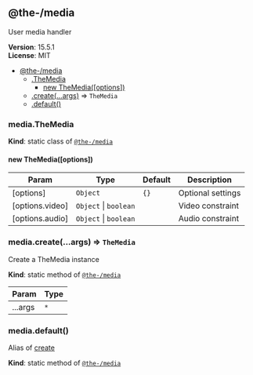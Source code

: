 <!--- Code generated by @the-/script-doc. DO NOT EDIT. -->

<a name="module_@the-/media"></a>

## @the-/media
User media handler

**Version**: 15.5.1  
**License**: MIT  

* [@the-/media](#module_@the-/media)
    * [.TheMedia](#module_@the-/media.TheMedia)
        * [new TheMedia([options])](#new_module_@the-/media.TheMedia_new)
    * [.create(...args)](#module_@the-/media.create) ⇒ <code>TheMedia</code>
    * [.default()](#module_@the-/media.default)

<a name="module_@the-/media.TheMedia"></a>

### media.TheMedia
**Kind**: static class of [<code>@the-/media</code>](#module_@the-/media)  
<a name="new_module_@the-/media.TheMedia_new"></a>

#### new TheMedia([options])

| Param | Type | Default | Description |
| --- | --- | --- | --- |
| [options] | <code>Object</code> | <code>{}</code> | Optional settings |
| [options.video] | <code>Object</code> \| <code>boolean</code> |  | Video constraint |
| [options.audio] | <code>Object</code> \| <code>boolean</code> |  | Audio constraint |

<a name="module_@the-/media.create"></a>

### media.create(...args) ⇒ <code>TheMedia</code>
Create a TheMedia instance

**Kind**: static method of [<code>@the-/media</code>](#module_@the-/media)  

| Param | Type |
| --- | --- |
| ...args | <code>\*</code> | 

<a name="module_@the-/media.default"></a>

### media.default()
Alias of [create](#module_@the-/media.create)

**Kind**: static method of [<code>@the-/media</code>](#module_@the-/media)  
